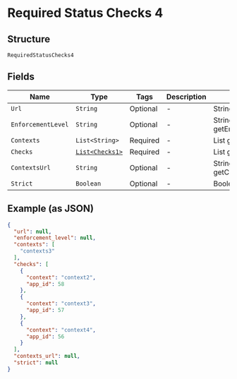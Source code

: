 
# Required Status Checks 4

## Structure

`RequiredStatusChecks4`

## Fields

| Name | Type | Tags | Description | Getter | Setter |
|  --- | --- | --- | --- | --- | --- |
| `Url` | `String` | Optional | - | String getUrl() | setUrl(String url) |
| `EnforcementLevel` | `String` | Optional | - | String getEnforcementLevel() | setEnforcementLevel(String enforcementLevel) |
| `Contexts` | `List<String>` | Required | - | List<String> getContexts() | setContexts(List<String> contexts) |
| `Checks` | [`List<Checks1>`](../../doc/models/checks-1.md) | Required | - | List<Checks1> getChecks() | setChecks(List<Checks1> checks) |
| `ContextsUrl` | `String` | Optional | - | String getContextsUrl() | setContextsUrl(String contextsUrl) |
| `Strict` | `Boolean` | Optional | - | Boolean getStrict() | setStrict(Boolean strict) |

## Example (as JSON)

```json
{
  "url": null,
  "enforcement_level": null,
  "contexts": [
    "contexts3"
  ],
  "checks": [
    {
      "context": "context2",
      "app_id": 58
    },
    {
      "context": "context3",
      "app_id": 57
    },
    {
      "context": "context4",
      "app_id": 56
    }
  ],
  "contexts_url": null,
  "strict": null
}
```

